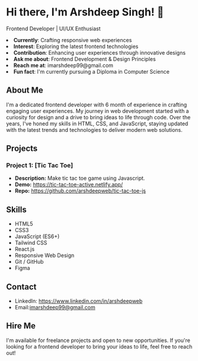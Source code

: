 # Hi there, I'm Arshdeep Singh! 👋

Frontend Developer | UI/UX Enthusiast

<li><b>Currently</b>: Crafting responsive web experiences</li>
<li><b>Interest</b>: Exploring the latest frontend technologies</li>
<li><b>Contribution</b>: Enhancing user experiences through innovative designs</li>
<li><b>Ask me about</b>: Frontend Development & Design Principles</li>
<li><b>Reach me at</b>: imarshdeep99@gmail.com</li>
<li><b>Fun fact</b>: I'm currently pursuing a Diploma in Computer Science</li>


## About Me
I'm a dedicated frontend developer with 6 month of experience in crafting engaging user experiences. My journey in web development started with a curiosity for design and a drive to bring ideas to life through code. Over the years, I've honed my skills in HTML, CSS, and JavaScript, staying updated with the latest trends and technologies to deliver modern web solutions.

## Projects

### Project 1: [Tic Tac Toe]
- **Description:** Make tic tac toe game using Javascript.
- **Demo:** https://tic-tac-toe-active.netlify.app/
- **Repo:** https://github.com/arshdeepweb/tic-tac-toe-js


## Skills
- HTML5
- CSS3 
- JavaScript (ES6+)
- Tailwind CSS
- React.js
- Responsive Web Design
- Git / GitHub
- Figma
  
<!-- Add any additional skills -->

## Contact
- LinkedIn: https://www.linkedin.com/in/arshdeepweb
- Email:imarshdeep99@gmail.com

## Hire Me
I'm available for freelance projects and open to new opportunities. If you're looking for a frontend developer to bring your ideas to life, feel free to reach out!


